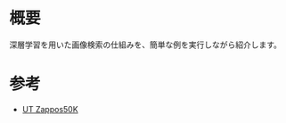 # 概要
深層学習を用いた画像検索の仕組みを、簡単な例を実行しながら紹介します。

# 参考
- [UT Zappos50K](http://vision.cs.utexas.edu/projects/finegrained/utzap50k/)
